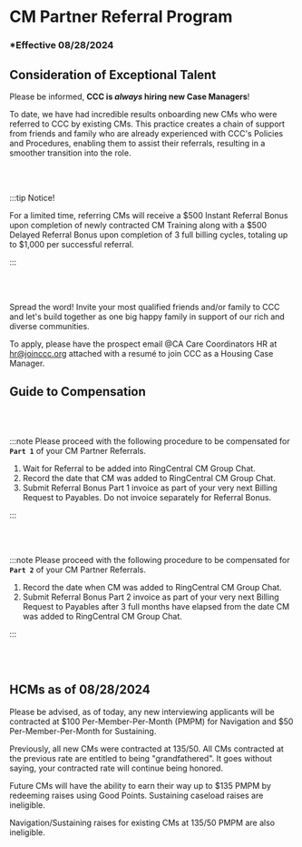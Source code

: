 # CM Partner Referral Program

### \*Effective 08/28/2024

## Consideration of Exceptional Talent

Please be informed, **CCC is _always_ hiring new Case Managers**!

To date, we have had incredible results onboarding new CMs who were referred to CCC by existing CMs. This practice
creates a chain of support from friends and family who are already experienced with CCC's Policies and Procedures,
enabling them to assist their referrals, resulting in a smoother transition into the role.

<br></br>

:::tip Notice!

For a limited time, referring CMs will receive a $500 Instant Referral Bonus upon completion of newly contracted CM
Training along with a $500 Delayed Referral Bonus upon completion of 3 full billing cycles, totaling up to $1,000 per
successful referral.

:::

<br></br>

Spread the word! Invite your most qualified friends and/or family to CCC and let's build together as one big happy family in
support of our rich and diverse communities.

To apply, please have the prospect email @CA Care Coordinators HR at hr@joinccc.org attached with a resumé to join CCC
as a Housing Case Manager.

## Guide to Compensation

<br></br>

:::note Please proceed with the following procedure to be compensated for **`Part 1`** of your CM Partner Referrals.

1. Wait for Referral to be added into RingCentral CM Group Chat.
2. Record the date that CM was added to RingCentral CM Group Chat.
3. Submit Referral Bonus Part 1 invoice as part of your very next Billing Request to Payables. Do not invoice separately
   for Referral Bonus.

:::

<br></br>

:::note Please proceed with the following procedure to be compensated for **`Part 2`** of your CM Partner Referrals.

1. Record the date when CM was added to RingCentral CM Group Chat.
2. Submit Referral Bonus Part 2 invoice as part of your very next Billing Request to Payables after 3 full months have
   elapsed from the date CM was added to RingCentral CM Group Chat.

:::

<br></br>

## HCMs as of 08/28/2024

Please be advised, as of today, any new interviewing applicants will be contracted at $100 Per-Member-Per-Month (PMPM)
for Navigation and $50 Per-Member-Per-Month for Sustaining.

Previously, all new CMs were contracted at $135/$50. All CMs contracted at the previous rate are entitled to being
"grandfathered". It goes without saying, your contracted rate will continue being honored.

Future CMs will have the ability to earn their way up to $135 PMPM by redeeming raises using Good Points. Sustaining
caseload raises are ineligible.

Navigation/Sustaining raises for existing CMs at $135/$50 PMPM are also ineligible.
